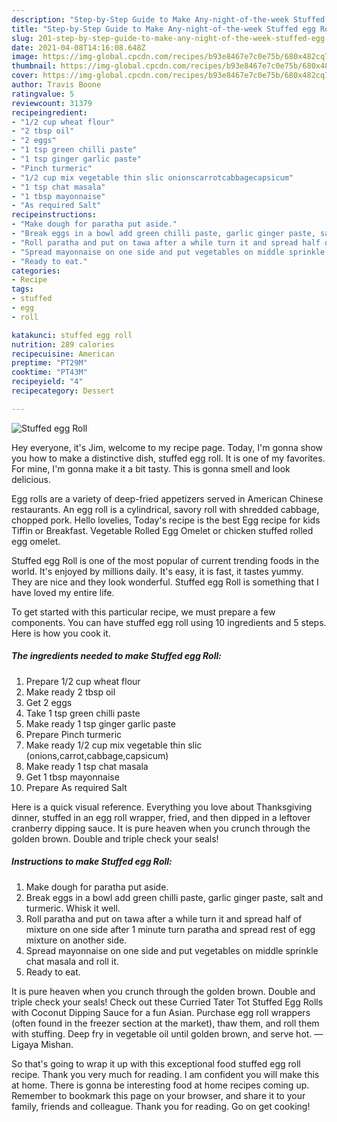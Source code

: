 ```yaml
---
description: "Step-by-Step Guide to Make Any-night-of-the-week Stuffed egg Roll"
title: "Step-by-Step Guide to Make Any-night-of-the-week Stuffed egg Roll"
slug: 201-step-by-step-guide-to-make-any-night-of-the-week-stuffed-egg-roll
date: 2021-04-08T14:16:08.648Z
image: https://img-global.cpcdn.com/recipes/b93e8467e7c0e75b/680x482cq70/stuffed-egg-roll-recipe-main-photo.jpg
thumbnail: https://img-global.cpcdn.com/recipes/b93e8467e7c0e75b/680x482cq70/stuffed-egg-roll-recipe-main-photo.jpg
cover: https://img-global.cpcdn.com/recipes/b93e8467e7c0e75b/680x482cq70/stuffed-egg-roll-recipe-main-photo.jpg
author: Travis Boone
ratingvalue: 5
reviewcount: 31379
recipeingredient:
- "1/2 cup wheat flour"
- "2 tbsp oil"
- "2 eggs"
- "1 tsp green chilli paste"
- "1 tsp ginger garlic paste"
- "Pinch turmeric"
- "1/2 cup mix vegetable thin slic onionscarrotcabbagecapsicum"
- "1 tsp chat masala"
- "1 tbsp mayonnaise"
- "As required Salt"
recipeinstructions:
- "Make dough for paratha put aside."
- "Break eggs in a bowl add green chilli paste, garlic ginger paste, salt and turmeric. Whisk it well."
- "Roll paratha and put on tawa after a while turn it and spread half of mixture on one side after 1 minute turn paratha and spread rest of egg mixture on another side."
- "Spread mayonnaise on one side and put vegetables on middle sprinkle chat masala and roll it."
- "Ready to eat."
categories:
- Recipe
tags:
- stuffed
- egg
- roll

katakunci: stuffed egg roll 
nutrition: 289 calories
recipecuisine: American
preptime: "PT29M"
cooktime: "PT43M"
recipeyield: "4"
recipecategory: Dessert

---
```



![Stuffed egg Roll](https://img-global.cpcdn.com/recipes/b93e8467e7c0e75b/680x482cq70/stuffed-egg-roll-recipe-main-photo.jpg)

Hey everyone, it's Jim, welcome to my recipe page. Today, I'm gonna show you how to make a distinctive dish, stuffed egg roll. It is one of my favorites. For mine, I'm gonna make it a bit tasty. This is gonna smell and look delicious.

Egg rolls are a variety of deep-fried appetizers served in American Chinese restaurants. An egg roll is a cylindrical, savory roll with shredded cabbage, chopped pork. Hello lovelies, Today&#39;s recipe is the best Egg recipe for kids Tiffin or Breakfast. Vegetable Rolled Egg Omelet or chicken stuffed rolled egg omelet.

Stuffed egg Roll is one of the most popular of current trending foods in the world. It's enjoyed by millions daily. It's easy, it is fast, it tastes yummy. They are nice and they look wonderful. Stuffed egg Roll is something that I have loved my entire life.


To get started with this particular recipe, we must prepare a few components. You can have stuffed egg roll using 10 ingredients and 5 steps. Here is how you cook it.

<!--inarticleads1-->

##### The ingredients needed to make Stuffed egg Roll:

1. Prepare 1/2 cup wheat flour
1. Make ready 2 tbsp oil
1. Get 2 eggs
1. Take 1 tsp green chilli paste
1. Make ready 1 tsp ginger garlic paste
1. Prepare Pinch turmeric
1. Make ready 1/2 cup mix vegetable thin slic (onions,carrot,cabbage,capsicum)
1. Make ready 1 tsp chat masala
1. Get 1 tbsp mayonnaise
1. Prepare As required Salt


Here is a quick visual reference. Everything you love about Thanksgiving dinner, stuffed in an egg roll wrapper, fried, and then dipped in a leftover cranberry dipping sauce. It is pure heaven when you crunch through the golden brown. Double and triple check your seals! 

<!--inarticleads2-->

##### Instructions to make Stuffed egg Roll:

1. Make dough for paratha put aside.
1. Break eggs in a bowl add green chilli paste, garlic ginger paste, salt and turmeric. Whisk it well.
1. Roll paratha and put on tawa after a while turn it and spread half of mixture on one side after 1 minute turn paratha and spread rest of egg mixture on another side.
1. Spread mayonnaise on one side and put vegetables on middle sprinkle chat masala and roll it.
1. Ready to eat.


It is pure heaven when you crunch through the golden brown. Double and triple check your seals! Check out these Curried Tater Tot Stuffed Egg Rolls with Coconut Dipping Sauce for a fun Asian. Purchase egg roll wrappers (often found in the freezer section at the market), thaw them, and roll them with stuffing. Deep fry in vegetable oil until golden brown, and serve hot. —Ligaya Mishan. 

So that's going to wrap it up with this exceptional food stuffed egg roll recipe. Thank you very much for reading. I am confident you will make this at home. There is gonna be interesting food at home recipes coming up. Remember to bookmark this page on your browser, and share it to your family, friends and colleague. Thank you for reading. Go on get cooking!
